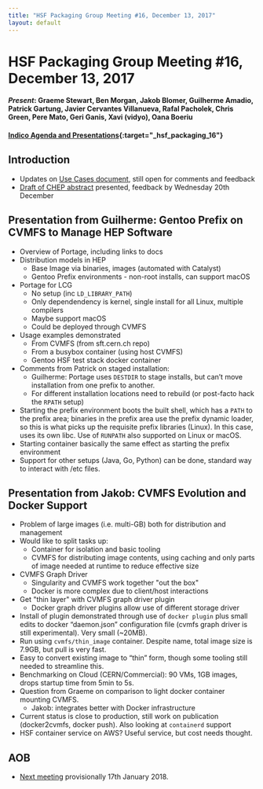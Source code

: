 ```yaml
---
title: "HSF Packaging Group Meeting #16, December 13, 2017"
layout: default
---
```


# HSF Packaging Group Meeting #16, December 13, 2017

#### *Present*: Graeme Stewart, Ben Morgan, Jakob Blomer, Guilherme Amadio, Patrick Gartung, Javier Cervantes Villanueva, Rafal Pacholek, Chris Green, Pere Mato, Geri Ganis, Xavi (vidyo), Oana Boeriu
#### [Indico Agenda and Presentations](https://indico.cern.ch/event/684972/){:target="_hsf_packaging_16"}

## Introduction
* Updates on [Use Cases document](https://docs.google.com/document/d/1h-r3XPIXXxmr5tThIh6gu6VcXXRhBXtUuOv14ju3oTI/edit), still open for comments and feedback
* [Draft of CHEP abstract](https://docs.google.com/document/d/1f2NLMOIzvG6Tsvq821eJjWKNtJRb_McpVArUVpOHSbs/edit) presented, feedback by Wednesday 20th December

## Presentation from Guilherme: Gentoo Prefix on CVMFS to Manage HEP Software
* Overview of Portage, including links to docs
* Distribution models in HEP
  * Base Image via binaries, images (automated with Catalyst)
  * Gentoo Prefix environments - non-root installs, can support macOS
* Portage for LCG
  * No setup (inc `LD_LIBRARY_PATH`)
  * Only dependendency is kernel, single install for all Linux, multiple compilers
  * Maybe support macOS
  * Could be deployed through CVMFS
* Usage examples demonstrated
  * From CVMFS (from sft.cern.ch repo)
  * From a busybox container (using host CVMFS)
  * Gentoo HSF test stack docker container
* Comments from Patrick on staged installation:
  * Guilherme: Portage uses `DESTDIR` to stage installs, but can’t move installation from one prefix to another.
  * For different installation locations need to rebuild (or post-facto hack the `RPATH` setup)
* Starting the prefix environment boots the built shell, which has a `PATH` to the prefix area; binaries in the prefix area use the prefix dynamic loader, so this is what picks up the requisite prefix libraries (Linux). In this case, uses its own libc. Use of `RUNPATH` also supported on Linux or macOS.
* Starting container basically the same effect as starting the prefix environment
* Support for other setups (Java, Go, Python) can be done, standard way to interact with /etc files.

## Presentation from Jakob: CVMFS Evolution and Docker Support
* Problem of large images (i.e. multi-GB) both for distribution and management
* Would like to split tasks up:
  * Container for isolation and basic tooling
  * CVMFS for distributing image contents, using caching and only parts of image needed
    at runtime to reduce effective size
* CVMFS Graph Driver
  * Singularity and CVMFS work together "out the box"
  * Docker is more complex due to client/host interactions
* Get "thin layer" with CVMFS graph driver plugin
  * Docker graph driver plugins allow use of different storage driver
* Install of plugin demonstrated through use of `docker plugin` plus small edits to docker “daemon.json” configuration file (cvmfs graph driver is still experimental). Very small (~20MB).
* Run using `cvmfs/thin_image` container. Despite name, total image size is 7.9GB, but pull is very fast.
* Easy to convert existing image to “thin” form, though some tooling still needed to streamline this.
* Benchmarking on Cloud (CERN/Commercial): 90 VMs, 1GB images, drops startup time from 5min to 5s.
* Question from Graeme on comparison to light docker container mounting CVMFS.
  * Jakob: integrates better with Docker infrastructure
* Current status is close to production, still work on publication (docker2cvmfs, docker push). Also looking at `containerd` support
* HSF container service on AWS? Useful service, but cost needs thought.


## AOB
* [Next meeting](https://indico.cern.ch/event/688097/) provisionally 17th January 2018.


